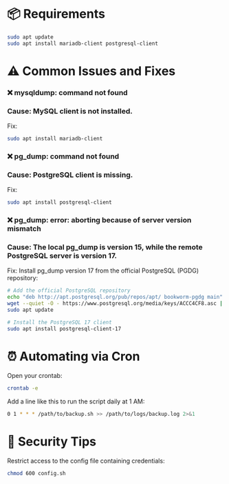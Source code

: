 # 📦 Requirements

```bash
sudo apt update
sudo apt install mariadb-client postgresql-client
```

# ⚠️ Common Issues and Fixes

### ❌ mysqldump: command not found
### Cause: MySQL client is not installed.

Fix:
```bash
sudo apt install mariadb-client
```

### ❌ pg_dump: command not found

### Cause: PostgreSQL client is missing.
Fix:
```bash
sudo apt install postgresql-client
```

### ❌ pg_dump: error: aborting because of server version mismatch

### Cause: The local pg_dump is version 15, while the remote PostgreSQL server is version 17.
Fix: Install pg_dump version 17 from the official PostgreSQL (PGDG) repository:
```bash
# Add the official PostgreSQL repository
echo "deb http://apt.postgresql.org/pub/repos/apt/ bookworm-pgdg main" | sudo tee /etc/apt/sources.list.d/pgdg.list
wget --quiet -O - https://www.postgresql.org/media/keys/ACCC4CF8.asc | sudo gpg --dearmor -o /etc/apt/trusted.gpg.d/pgdg.gpg
sudo apt update

# Install the PostgreSQL 17 client
sudo apt install postgresql-client-17

```


# ⏰ Automating via Cron

Open your crontab:

```bash
crontab -e
```

Add a line like this to run the script daily at 1 AM:
```bash
0 1 * * * /path/to/backup.sh >> /path/to/logs/backup.log 2>&1
```

# 🔐 Security Tips
Restrict access to the config file containing credentials:

```bash
chmod 600 config.sh
```
